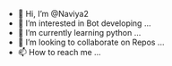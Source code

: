 - 👋 Hi, I’m @Naviya2
- 👀 I’m interested in Bot developing ...
- 🌱 I’m currently learning python ...
- 💞️ I’m looking to collaborate on Repos  ...
- 📫 How to reach me ...

<!---
Naviya2/Naviya2 is a ✨ special ✨ repository because its `README.md` (this file) appears on your GitHub profile.
You can click the Preview link to take a look at your changes.
--->

